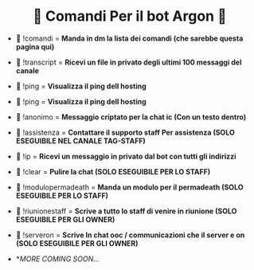 <h1 align="center">🤖 Comandi Per il bot Argon 🤖</h1>

- 🤖 !comandi = **Manda in dm la lista dei comandi (che sarebbe questa pagina qui)**

- 🤖 !transcript = **Ricevi un file in privato degli ultimi 100 messaggi del canale**

- 🤖 !ping = **Visualizza il ping dell hosting**

- 🤖 !ping = **Visualizza il ping dell hosting**

- 🤖 !anonimo = **Messaggio criptato per la chat ic (Con un testo dentro)**

- 🤖 !assistenza = **Contattare il supporto staff Per assistenza (SOLO ESEGUIBILE NEL CANALE TAG-STAFF)**

- 🤖 !ip = **Ricevi un messaggio in privato dal bot con tutti gli indirizzi**

- 🤖 !clear = **Pulire la chat (SOLO ESEGUIBILE PER LO STAFF)**

- 🤖 !modulopermadeath = **Manda un modulo per il permadeath (SOLO ESEGUIBILE PER LO STAFF)**

- 🤖 !riunionestaff = **Scrive a tutto lo staff di venire in riunione (SOLO ESEGUIBILE PER GLI OWNER)**

- 🤖 !serveron = **Scrive In chat ooc / communicazioni che il server e on (SOLO ESEGUIBILE PER GLI OWNER)**

- **MORE COMING SOON...*
